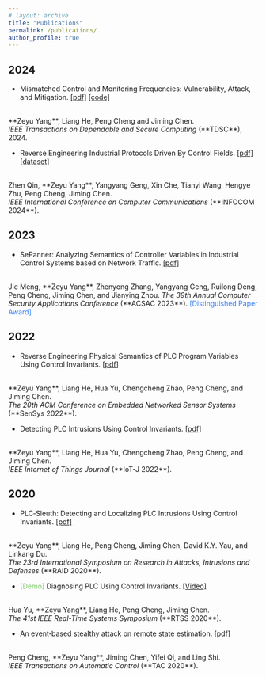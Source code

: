 ```yaml
---
# layout: archive
title: "Publications"
permalink: /publications/
author_profile: true
---
```


## 2024

* Mismatched Control and Monitoring Frequencies: Vulnerability, Attack, and Mitigation. 
[[pdf]](https://ieeexplore.ieee.org/document/10495752)
[[code]](https://github.com/zeyuid/PLCSage)
<br>
**Zeyu Yang**, Liang He, Peng Cheng and Jiming Chen. 
<br>
<i>IEEE Transactions on Dependable and Secure Computing</i> (**TDSC**), 2024. 

* Reverse Engineering Industrial Protocols Driven By Control Fields. 
[[pdf]]()
[[dataset]](https://github.com/hi-zer/Industrial-protocols-dataset)
<br>
Zhen Qin, **Zeyu Yang**, Yangyang Geng, Xin Che, Tianyi Wang, Hengye Zhu, Peng Cheng, Jiming Chen.
<br>
<i>IEEE International Conference on Computer Communications</i> (**INFOCOM 2024**). 

## 2023

* SePanner: Analyzing Semantics of Controller Variables in Industrial Control Systems based on Network Traffic. 
[[pdf]](https://dl.acm.org/doi/10.1145/3627106.3627179)
<br>
Jie Meng, **Zeyu Yang**, Zhenyong Zhang, Yangyang Geng, Ruilong Deng, Peng Cheng, Jiming Chen, and Jianying Zhou. 
<i>The 39th Annual Computer Security Applications Conference</i> (**ACSAC 2023**). <font color="#327ef6">[Distinguished Paper Award]</font>

## 2022

* Reverse Engineering Physical Semantics of PLC Program Variables Using Control Invariants. 
[[pdf]](https://dl.acm.org/doi/10.1145/3560905.3568521)
<br>
**Zeyu Yang**, Liang He, Hua Yu, Chengcheng Zhao, Peng Cheng, and Jiming Chen. 
<br>
<i>The 20th ACM Conference on Embedded Networked Sensor Systems</i> (**SenSys 2022**). 

* Detecting PLC Intrusions Using Control Invariants. 
[[pdf]](https://ieeexplore.ieee.org/abstract/document/9749129)
<br>
**Zeyu Yang**, Liang He, Hua Yu, Chengcheng Zhao, Peng Cheng, and Jiming Chen. 
<br>
<i>IEEE Internet of Things Journal</i> (**IoT-J 2022**). 



## 2020

* PLC‐Sleuth: Detecting and Localizing PLC Intrusions Using Control Invariants. 
[[pdf]](https://www.usenix.org/system/files/raid20-yang.pdf)
<br>
**Zeyu Yang**, Liang He, Peng Cheng, Jiming Chen, David K.Y. Yau, and Linkang Du. 
<br>
<i>The 23rd International Symposium on Research in Attacks, Intrusions and Defenses</i> (**RAID 2020**). 

* <font color="#7cc868">[Demo]</font> Diagnosing PLC Using Control Invariants. 
[[Video]](https://www.youtube.com/watch?v=2ZVj5IUiN_k) 
<br>
Hua Yu, **Zeyu Yang**, Liang He, Peng Cheng, Jiming Chen.
<br>
<i>The 41st IEEE Real-Time Systems Symposium</i> (**RTSS 2020**). 

* An event‐based stealthy attack on remote state estimation. 
[[pdf]](https://ieeexplore.ieee.org/abstract/document/8913616)
<br>
Peng Cheng, **Zeyu Yang**, Jiming Chen, Yifei Qi, and Ling Shi.
<br>
<i>IEEE Transactions on Automatic Control</i> (**TAC 2020**). 



